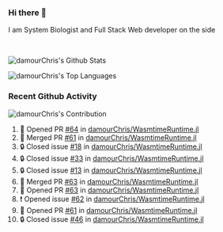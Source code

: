 ### Hi there 👋
I am System Biologist and Full Stack Web developer on the side



<br/>
  


<!-- GitHub Readme Github Stats - https://github.com/anuraghazra/github-readme-stats -->
![damourChris's Github Stats ](https://github-readme-stats.vercel.app/api?username=damourChris&show_icons=true&theme=transparent)

![damourChris's Top Languages](https://github-readme-stats.vercel.app/api/top-langs/?username=damourChris&layout=pie&theme=transparent)
<br/>


<h3> Recent Github Activity </h3>

<!-- Github Contribution Stats  - https://github.com/ashutosh00710/github-readme-activity-graph -->
![damourChris's Contribution](https://github-readme-activity-graph.vercel.app/graph/?username=damourChris&bg_color=1F222E&color=F8D866&line=F85D7F&point=FFFFFF&hide_border=true)
<!-- https://github.com/jamesgeorge007/github-activity-readme -->

<!--START_SECTION:activity-->
1. 💪 Opened PR [#64](https://github.com/damourChris/WasmtimeRuntime.jl/pull/64) in [damourChris/WasmtimeRuntime.jl](https://github.com/damourChris/WasmtimeRuntime.jl)
2. 🎉 Merged PR [#61](https://github.com/damourChris/WasmtimeRuntime.jl/pull/61) in [damourChris/WasmtimeRuntime.jl](https://github.com/damourChris/WasmtimeRuntime.jl)
3. 🔒 Closed issue [#18](https://github.com/damourChris/WasmtimeRuntime.jl/issues/18) in [damourChris/WasmtimeRuntime.jl](https://github.com/damourChris/WasmtimeRuntime.jl)
4. 🔒 Closed issue [#33](https://github.com/damourChris/WasmtimeRuntime.jl/issues/33) in [damourChris/WasmtimeRuntime.jl](https://github.com/damourChris/WasmtimeRuntime.jl)
5. 🔒 Closed issue [#13](https://github.com/damourChris/WasmtimeRuntime.jl/issues/13) in [damourChris/WasmtimeRuntime.jl](https://github.com/damourChris/WasmtimeRuntime.jl)
6. 🎉 Merged PR [#63](https://github.com/damourChris/WasmtimeRuntime.jl/pull/63) in [damourChris/WasmtimeRuntime.jl](https://github.com/damourChris/WasmtimeRuntime.jl)
7. 💪 Opened PR [#63](https://github.com/damourChris/WasmtimeRuntime.jl/pull/63) in [damourChris/WasmtimeRuntime.jl](https://github.com/damourChris/WasmtimeRuntime.jl)
8. ❗ Opened issue [#62](https://github.com/damourChris/WasmtimeRuntime.jl/issues/62) in [damourChris/WasmtimeRuntime.jl](https://github.com/damourChris/WasmtimeRuntime.jl)
9. 💪 Opened PR [#61](https://github.com/damourChris/WasmtimeRuntime.jl/pull/61) in [damourChris/WasmtimeRuntime.jl](https://github.com/damourChris/WasmtimeRuntime.jl)
10. 🔒 Closed issue [#46](https://github.com/damourChris/WasmtimeRuntime.jl/issues/46) in [damourChris/WasmtimeRuntime.jl](https://github.com/damourChris/WasmtimeRuntime.jl)
<!--END_SECTION:activity-->


